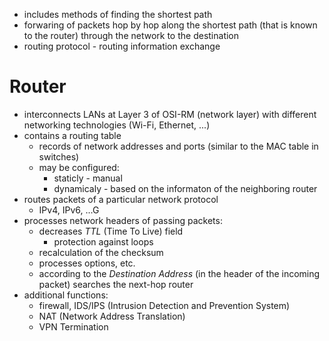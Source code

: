 - includes methods of finding the shortest path
- forwaring of packets hop by hop along the shortest path (that is known to the router) through the network to the destination
- routing protocol - routing information exchange

# Router
- interconnects LANs at Layer 3 of OSI-RM (network layer) with different networking technologies (Wi-Fi, Ethernet, ...)
- contains a routing table
	- records of network addresses and ports (similar to the MAC table in switches)
	- may be configured: 
		- staticly - manual
		- dynamicaly - based on the informaton of the neighboring router
- routes packets of a particular network protocol
	- IPv4, IPv6, ...G
- processes network headers of passing packets:
	- decreases *TTL* (Time To Live) field
		- protection against loops
	- recalculation of the checksum
	- processes options, etc.
	- according to the *Destination Address* (in the header of the incoming packet) searches the next-hop router
- additional functions:
	- firewall, IDS/IPS (Intrusion Detection and Prevention System)
	- NAT (Network Address Translation)
	- VPN Termination
	